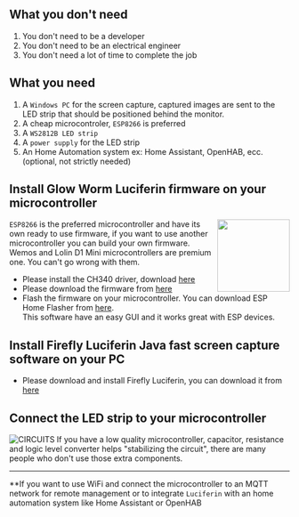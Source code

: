 ## What you don't need
1) You don't need to be a developer
2) You don't need to be an electrical engineer
3) You don't need a lot of time to complete the job

## What you need
1) A `Windows PC` for the screen capture, captured images are sent to the LED strip that should be positioned behind the monitor.
2) A cheap microcontroler, `ESP8266` is preferred
3) A `WS2812B LED strip`
4) A `power supply` for the LED strip
5) An Home Automation system ex: Home Assistant, OpenHAB, ecc. (optional, not strictly needed)

## Install Glow Worm Luciferin firmware on your microcontroller
<img align="right" width="130" src="https://www.wemos.cc/en/latest/_images/d1_mini_v3.1.0_1_16x16.jpg">  

`ESP8266` is the preferred microcontroller and have its own ready to use firmware, if you want to use another microcontroller you can build your own firmware. Wemos and Lolin D1 Mini microcontrollers are premium one. You can't go wrong with them.
- Please install the CH340 driver, download [here](https://www.wemos.cc/en/latest/ch340_driver.html)
- Please download the firmware from [here](https://github.com/sblantipodi/glow_worm_luciferin/releases)
- Flash the firmware on your microcontroller. You can download ESP Home Flasher from [here](https://github.com/esphome/esphome-flasher/releases).  
This software have an easy GUI and it works great with ESP devices.


## Install Firefly Luciferin Java fast screen capture software on your PC
- Please download and install Firefly Luciferin, you can download it from [here](https://github.com/sblantipodi/firefly_luciferin/releases)

## Connect the LED strip to your microcontroller

![CIRCUITS](https://github.com/sblantipodi/pc_ambilight/blob/master/data/img/ambilight_bb.png)
If you have a low quality microcontroller, capacitor, resistance and logic level converter helps "stabilizing the circuit", there are many people who don't use those extra components.


-----
**If you want to use WiFi and connect the microcontroller to an MQTT network for remote management or to integrate `Luciferin` with an home automation system like Home Assistant or OpenHAB